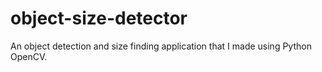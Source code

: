 # object-size-detector
 An object detection and size finding application that I made using Python OpenCV.

